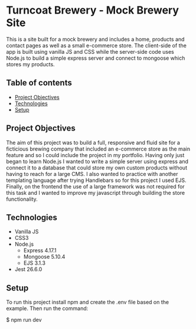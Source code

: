 # Turncoat Brewery - Mock Brewery Site

This is a site built for a mock brewery and includes a home, products and contact pages as well as a small e-commerce store. The client-side of the app is built using vanilla JS and CSS while the server-side code uses Node.js to build a simple express server and connect to mongoose which stores my products.

## Table of contents
* [Project Objectives](#project-objectives)
* [Technologies](#technologies)
* [Setup](#setup)


## Project Objectives

The aim of this project was to build a full, responsive and fluid site for a ficticious brewing company that included an e-commerce store as the main feature and so I could include the project in my portfolio. Having only just began to learn Node.js I wanted to write a simple server using express and connect it to a database that could store my own custom products without having to reach for a large CMS. I also wanted to practice with another templating language after trying Handlebars so for this project I used EJS. Finally, on the frontend the use of a large framework was not required for this task and I wanted to improve my javascript through building the store functionality.

## Technologies

* Vanilla JS
* CSS3
* Node.js
  * Express 4.17.1
  * Mongoose 5.10.4
  * EJS 3.1.3
* Jest 26.6.0

## Setup
To run this project install npm and create the .env file based on the example. Then run the command:

$ npm run dev
